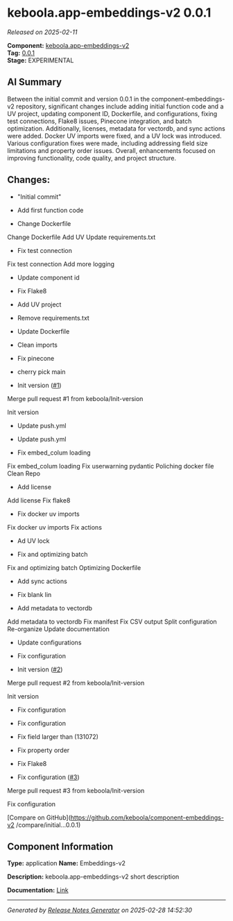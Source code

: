 #  keboola.app-embeddings-v2 0.0.1

_Released on 2025-02-11_

**Component:** [keboola.app-embeddings-v2](https://github.com/keboola/component-embeddings-v2)  
**Tag:** [0.0.1](https://github.com/keboola/component-embeddings-v2/releases/tag/0.0.1)  
**Stage:** EXPERIMENTAL


## AI Summary
Between the initial commit and version 0.0.1 in the component-embeddings-v2 repository, significant changes include adding initial function code and a UV project, updating component ID, Dockerfile, and configurations, fixing test connections, Flake8 issues, Pinecone integration, and batch optimization. Additionally, licenses, metadata for vectordb, and sync actions were added. Docker UV imports were fixed, and a UV lock was introduced. Various configuration fixes were made, including addressing field size limitations and property order issues. Overall, enhancements focused on improving functionality, code quality, and project structure.



## Changes:


- "Initial commit" 




- Add first function code 




- Change Dockerfile 

Change Dockerfile
Add UV
Update requirements.txt




- Fix test connection 

Fix test connection
Add more logging




- Update component id 




- Fix Flake8 




- Add UV project 




- Remove requirements.txt 




- Update Dockerfile 




- Clean imports 




- Fix pinecone 




- cherry pick main 




- Init version ([#1](https://github.com/keboola/component-embeddings-v2/pull/1))

Merge pull request #1 from keboola/Init-version

Init version




- Update push.yml 




- Update push.yml 




- Fix embed_colum loading 

Fix embed_colum loading
Fix userwarning pydantic
Poliching docker file
Clean Repo




- Add license 

Add license
Fix flake8




- Fix docker uv imports 

Fix docker uv imports
Fix actions




- Ad UV lock 




- Fix and optimizing batch 

Fix and optimizing batch
Optimizing Dockerfile




- Add sync actions 




- Fix blank lin 




- Add metadata to vectordb 

Add metadata to vectordb
Fix manifest
Fix CSV output
Split configuration
Re-organize
Update documentation




- Update configurations 




- Fix configuration 




- Init version ([#2](https://github.com/keboola/component-embeddings-v2/pull/2))

Merge pull request #2 from keboola/Init-version

Init version




- Fix configuration 




- Fix configuration 




- Fix field larger than (131072) 




- Fix property order 




- Fix Flake8 




- Fix configuration ([#3](https://github.com/keboola/component-embeddings-v2/pull/3))

Merge pull request #3 from keboola/Init-version

Fix configuration




[Compare on GitHub](https://github.com/keboola/component-embeddings-v2
/compare/initial...0.0.1)



## Component Information
**Type:** application
**Name:** Embeddings-v2

**Description:** keboola.app-embeddings-v2 short description


**Documentation:** [Link](https://github.com/keboola/component-embeddings-v2/blob/master/README.md)



---
_Generated by [Release Notes Generator](https://github.com/keboola/release-notes-generator)
on 2025-02-28 14:52:30_